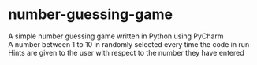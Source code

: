 # number-guessing-game
A simple number guessing game written in Python using PyCharm<br>
A number between 1 to 10 in randomly selected every time the code in run<br>
Hints are given to the user with respect to the number they have entered


